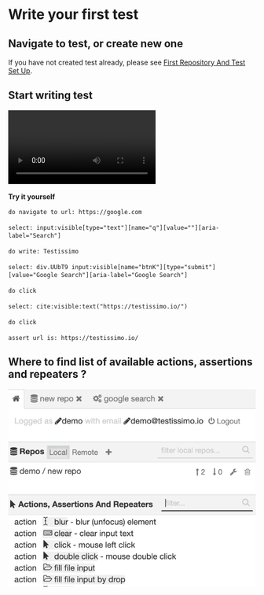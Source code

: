# Write your first test

## Navigate to test, or create new one
If you have not created test already, please see [First Repository And Test Set Up](/documentation/tutorials/first-repo).

## Start writing test

![VIDEO-529-992](/documentation/videos/write-test.mp4)

**Try it yourself**
```
do navigate to url: https://google.com

select: input:visible[type="text"][name="q"][value=""][aria-label="Search"]

do write: Testissimo

select: div.UUbT9 input:visible[name="btnK"][type="submit"][value="Google Search"][aria-label="Google Search"]

do click

select: cite:visible:text("https://testissimo.io/")

do click

assert url is: https://testissimo.io/
```

## Where to find list of available actions, assertions and repeaters ?

![](/documentation/images/write-test.png)
